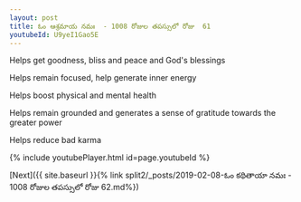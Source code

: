 ```yaml
---
layout: post
title: ఓం ఆశ్రమాయ నమః  - 1008 రోజుల తపస్సులో రోజు  61
youtubeId: U9yeI1Gao5E
---
```

 
 
Helps get goodness, bliss and peace and God's blessings
 
Helps remain focused, help generate inner energy 
 
Helps boost physical and mental health 
 
Helps remain grounded and generates a sense of gratitude towards the greater power 
 
Helps reduce bad karma
 
 
 
 


{% include youtubePlayer.html id=page.youtubeId %}
 
[Next]({{ site.baseurl }}{% link  split2/_posts/2019-02-08-ఓం కథితాయా నమః  - 1008 రోజుల తపస్సులో రోజు  62.md%})
 
